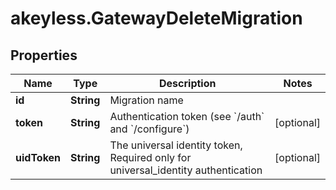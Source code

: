 # akeyless.GatewayDeleteMigration

## Properties

Name | Type | Description | Notes
------------ | ------------- | ------------- | -------------
**id** | **String** | Migration name | 
**token** | **String** | Authentication token (see &#x60;/auth&#x60; and &#x60;/configure&#x60;) | [optional] 
**uidToken** | **String** | The universal identity token, Required only for universal_identity authentication | [optional] 


